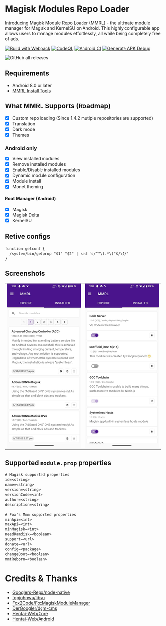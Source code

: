 # Magisk Modules Repo Loader

Introducing Magisk Module Repo Loader (MMRL) - the ultimate module manager for Magisk and KernelSU on Android. This highly configurable app allows users to manage modules effortlessly, all while being completely free of ads.

[![Build with Webpack](https://img.shields.io/github/actions/workflow/status/DerGoogler/MMRL/.github%2Fworkflows%2Fwebpack.yml?logo=github&label=Build%20with%20Webpack
)](https://github.com/DerGoogler/MMRL/actions/workflows/webpack.yml)
[![CodeQL](https://img.shields.io/github/actions/workflow/status/DerGoogler/MMRL/.github%2Fworkflows%2Fcodeql-analysis.yml?logo=github&label=CodeQL
)](https://github.com/DerGoogler/MMRL/actions/workflows/codeql-analysis.yml)
[![Android CI](https://img.shields.io/github/actions/workflow/status/DerGoogler/MMRL/.github%2Fworkflows%2Fandroid.yml?logo=github&label=Android%20CI
)](https://github.com/DerGoogler/MMRL/actions/workflows/android.yml)
[![Generate APK Debug](https://img.shields.io/github/actions/workflow/status/DerGoogler/MMRL/.github%2Fworkflows%2Fbuild-debug.yml?logo=github&label=Generate%20APK%20Debug)](https://github.com/DerGoogler/MMRL/actions/workflows/build-debug.yml)

![GitHub all releases](https://img.shields.io/github/downloads/DerGoogler/MMRL/total?label=All%20time%20downloads)

## Requirements

- Android 8.0 or later
- [MMRL Install Tools](https://github.com/Googlers-Repo/mmrl_install_tools)

## What MMRL Supports (Roadmap)

- [x] Custom repo loading (Since 1.4.2 mutiple repositories are supported)
- [x] Translation
- [x] Dark mode
- [x] Themes

### Android only

- [x] View installed modules
- [x] Remove installed modules
- [x] Enable/Disable installed modules
- [x] Dynamic module configuration
- [x] Module install
- [x] Monet theming

#### Root Manager (Android)

- [x] Magisk
- [x] Magisk Delta
- [x] KernelSU

## Retive configs

```shell
function getconf {
  /system/bin/getprop "$1" "$2" | sed 's/^"\(.*\)"$/\1/'
}
```

## Screenshots

<table>
<tr>
	<td><img src="assets/screen1.jpg" width="250" />
	<td><img src="assets/screen2.jpg" width="250"/>
<tr>
</table>

## Supported `module.prop` properties

```properties
# Magisk supported properties
id=<string>
name=<string>
version=<string>
versionCode=<int>
author=<string>
description=<string>

# Fox's Mmm supported properties
minApi=<int>
maxApi=<int>
minMagisk=<int>
needRamdisk=<boolean>
support=<url>
donate=<url>
config=<package>
changeBoot=<boolean>
mmtReborn=<boolean>
```

# Credits & Thanks

- [Googlers-Repo/node-native](https://github.com/Googlers-Repo/node-native)
- [topjohnwu/libsu](https://github.com/topjohnwu/libsu)
- [Fox2Code/FoxMagiskModuleManager](https://github.com/Fox2Code/FoxMagiskModuleManager)
- [DerGoogler/dgm-cms](https://github.com/DerGoogler/dgm-cms)
- [Hentai-Web/Core](https://github.com/Hentai-Web/Core)
- [Hentai-Web/Android](https://github.com/Hentai-Web/Android)
